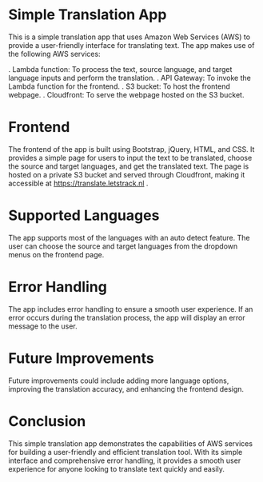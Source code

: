 # Simple Translation App

This is a simple translation app that uses Amazon Web Services (AWS) to provide a user-friendly interface for translating text. The app makes use of the following AWS services:

. Lambda function: To process the text, source language, and target language inputs and perform the translation.
. API Gateway: To invoke the Lambda function for the frontend.
. S3 bucket: To host the frontend webpage.
. Cloudfront: To serve the webpage hosted on the S3 bucket.
# Frontend

The frontend of the app is built using Bootstrap, jQuery, HTML, and CSS. It provides a simple page for users to input the text to be translated, choose the source and    target languages, and get the translated text. The page is hosted on a private S3 bucket and served through Cloudfront, making it accessible at https://translate.letstrack.nl .

# Supported Languages

The app supports most of the languages with an auto detect feature. The user can choose the source and target languages from the dropdown menus on the frontend page.

# Error Handling

The app includes error handling to ensure a smooth user experience. If an error occurs during the translation process, the app will display an error message to the user.

# Future Improvements

Future improvements could include adding more language options, improving the translation accuracy, and enhancing the frontend design.

# Conclusion

This simple translation app demonstrates the capabilities of AWS services for building a user-friendly and efficient translation tool. With its simple interface and comprehensive error handling, it provides a smooth user experience for anyone looking to translate text quickly and easily.



